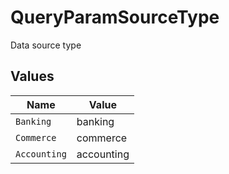 # QueryParamSourceType

Data source type


## Values

| Name         | Value        |
| ------------ | ------------ |
| `Banking`    | banking      |
| `Commerce`   | commerce     |
| `Accounting` | accounting   |